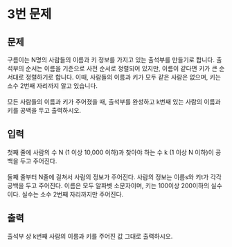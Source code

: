 # 3번 문제
## 문제
구름이는 N명의 사람들의 이름과 키 정보를 가지고 있는 출석부를 만들기로 합니다. 출석부의 순서는 이름을 기준으로 사전 순서로 정렬되어 있지만, 이름이 같다면 키가 큰 순서대로 정렬하기로 합니다. 이때, 사람들의 이름과 키가 모두 같은 사람은 없으며, 키는 소수 2번째 자리까지 알고 있습니다.
<br><br>
모든 사람들의 이름과 키가 주어졌을 때, 출석부를 완성하고 k번째 있는 사람의 이름과 키를 공백을 두고 출력하시오.

## 입력
첫째 줄에 사람의 수 N (1 이상 10,000 이하)과 찾아야 하는 수 k (1 이상 N 이하)이 공백을 두고 주어진다.
<br><br>
둘째 줄부터 N줄에 걸쳐서 사람의 정보가 주어진다. 사람의 정보는 이름s와 키t가 각각 공백을 두고 주어진다. 이름은 모두 알파벳 소문자이며, 키는 100이상 200이하의 실수이다. 실수는 소수 2번째 자리까지만 주어진다.

## 출력
출석부 상 k번째 사람의 이름과 키를 주어진 값 그대로 출력하시오.
